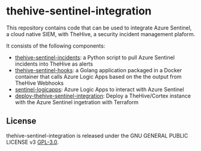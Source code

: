 # thehive-sentinel-integration

This repository contains code that can be used to integrate Azure Sentinel, a cloud native SIEM, with TheHive, a security incident management plaform.

It consists of the following components:
- [thehive-sentinel-incidents](thehive-sentinel-incidents): a Python script to pull Azure Sentinel incidents into TheHive as alerts
- [thehive-sentinel-hooks](thehive-sentinel-hooks): a Golang application packaged in a Docker container that calls Azure Logic Apps based on the the output from TheHive Webhooks
- [sentinel-logicapps](sentinel-logicapps): Azure Logic Apps to interact with Azure Sentinel
- [deploy-thehive-sentinel-integration](deploy-thehive-sentinel-integration): Deploy a TheHive/Cortex instance with the Azure Sentinel ingetration with Terraform

## License

thehive-sentinel-integration is released under the GNU GENERAL PUBLIC LICENSE v3 [GPL-3.0](LICENSE).